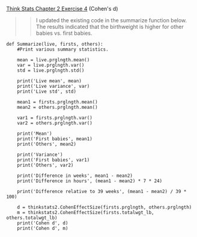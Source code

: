 [Think Stats Chapter 2 Exercise 4](http://greenteapress.com/thinkstats2/html/thinkstats2003.html#toc24) (Cohen's d)

>> I updated the existing code in the summarize function below. The results indicated that the birthweight is higher for other babies vs. first babies. 

```
def Summarize(live, firsts, others):
    #Print various summary statistics.

    mean = live.prglngth.mean()
    var = live.prglngth.var()
    std = live.prglngth.std()

    print('Live mean', mean)
    print('Live variance', var)
    print('Live std', std)

    mean1 = firsts.prglngth.mean()
    mean2 = others.prglngth.mean()

    var1 = firsts.prglngth.var()
    var2 = others.prglngth.var()

    print('Mean')
    print('First babies', mean1)
    print('Others', mean2)

    print('Variance')
    print('First babies', var1)
    print('Others', var2)

    print('Difference in weeks', mean1 - mean2)
    print('Difference in hours', (mean1 - mean2) * 7 * 24)

    print('Difference relative to 39 weeks', (mean1 - mean2) / 39 * 100)

    d = thinkstats2.CohenEffectSize(firsts.prglngth, others.prglngth)
    m = thinkstats2.CohenEffectSize(firsts.totalwgt_lb, others.totalwgt_lb)
    print('Cohen d', d)
    print('Cohen d', m)

